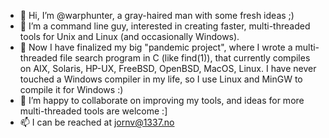 - 👋 Hi, I’m @warphunter, a gray-haired man with some fresh ideas ;)
- 👀 I’m a command line guy, interested in creating faster, multi-threaded tools for Unix and Linux (and occasionally Windows).
- 🌱 Now I have finalized my big "pandemic project", where I wrote a multi-threaded file search program in C (like find(1)), that currently compiles on AIX, Solaris, HP-UX, FreeBSD, OpenBSD, MacOS, Linux.  I have never touched a Windows compiler in my life, so I use Linux and MinGW to compile it for Windows :)
- 💞️ I’m happy to collaborate on improving my tools, and ideas for more multi-threaded tools are welcome :]
- 📫 I can be reached at jornv@1337.no

<!---
warphunter/warphunter is a ✨ special ✨ repository because its `README.md` (this file) appears on your GitHub profile.
You can click the Preview link to take a look at your changes.
--->
